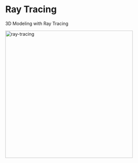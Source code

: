 # Ray Tracing
3D Modeling with Ray Tracing

<img src="https://github.com/irsisyphus/pictures/raw/master/ray-tracing/ray.png" alt="ray-tracing" width=400/>

